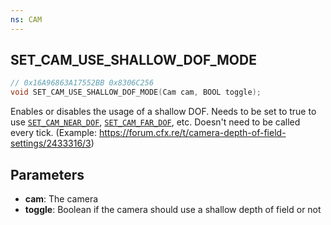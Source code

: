 ```yaml
---
ns: CAM
---
```

## SET_CAM_USE_SHALLOW_DOF_MODE

```c
// 0x16A96863A17552BB 0x8306C256
void SET_CAM_USE_SHALLOW_DOF_MODE(Cam cam, BOOL toggle);
```

Enables or disables the usage of a shallow DOF. Needs to be set to true to use [`SET_CAM_NEAR_DOF`](#_0x3FA4BF0A7AB7DE2C), [`SET_CAM_FAR_DOF`](#_0xEDD91296CD01AEE0), etc. Doesn't need to be called every tick. (Example: https://forum.cfx.re/t/camera-depth-of-field-settings/2433316/3)

## Parameters
* **cam**: The camera
* **toggle**: Boolean if the camera should use a shallow depth of field or not

